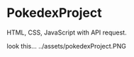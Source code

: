 # PokedexProject
HTML, CSS, JavaScript with API request.

look this...
../assets/pokedexProject.PNG
